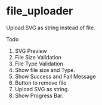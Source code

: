 # file_uploader
Upload SVG as string instead of file. 

Todo
1. SVG Preview
2. File Size Validation
3. File Type Validation
4. Show file size and Type.
5. Show Success and Fail Message
6. Button to remove file
7. Upload SVG as string. 
8. Show Progress Bar.


